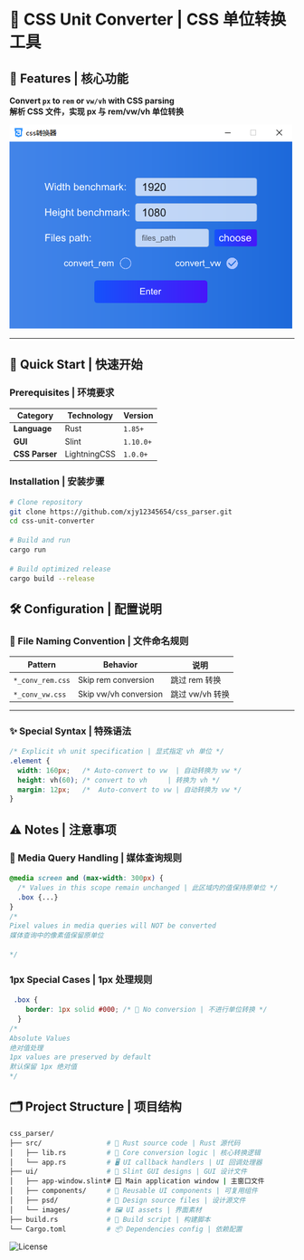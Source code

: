 # 📐 CSS Unit Converter | CSS 单位转换工具

## 🌟 Features | 核心功能

**Convert `px` to `rem` or `vw/vh` with CSS parsing**  
**解析 CSS 文件，实现 px 与 rem/vw/vh 单位转换**

![Preview](./ui/images/home.png)

---

## 🚀 Quick Start | 快速开始

### Prerequisites | 环境要求

| Category       | Technology   | Version   |
| -------------- | ------------ | --------- |
| **Language**   | Rust         | `1.85+`   |
| **GUI**        | Slint        | `1.10.0+` |
| **CSS Parser** | LightningCSS | `1.0.0+`  |

### Installation | 安装步骤

```bash
# Clone repository
git clone https://github.com/xjy12345654/css_parser.git
cd css-unit-converter

# Build and run
cargo run

# Build optimized release
cargo build --release

```

## 🛠 Configuration | 配置说明

### 📂 File Naming Convention | 文件命名规则

| Pattern          | Behavior              | 说明            |
| ---------------- | --------------------- | --------------- |
| `*_conv_rem.css` | Skip rem conversion   | 跳过 rem 转换   |
| `*_conv_vw.css`  | Skip vw/vh conversion | 跳过 vw/vh 转换 |

---

### ✨ Special Syntax | 特殊语法

```css
/* Explicit vh unit specification | 显式指定 vh 单位 */
.element {
  width: 160px;   /* Auto-convert to vw  | 自动转换为 vw */
  height: vh(60); /* convert to vh     | 转换为 vh */
  margin: 12px;   /*  Auto-convert to vw | 自动转换为 vw */
}
```

## ⚠️ Notes | 注意事项

### 📱 Media Query Handling | 媒体查询规则

```css
@media screen and (max-width: 300px) {
  /* Values in this scope remain unchanged | 此区域内的值保持原单位 */
  .box {...}
}
/* 
Pixel values in media queries will NOT be converted
媒体查询中的像素值保留原单位

*/
```
###  1px Special Cases | 1px 处理规则
```css
 .box {
    border: 1px solid #000; /* 🚫 No conversion | 不进行单位转换 */
  }
/* 
Absolute Values
绝对值处理
1px values are preserved by default
默认保留 1px 绝对值
*/
```


## 🗂 Project Structure | 项目结构

```bash
css_parser/
├── src/                # 🦀 Rust source code | Rust 源代码
│   ├── lib.rs          # 🧠 Core conversion logic | 核心转换逻辑
│   └── app.rs          # 🖥️ UI callback handlers | UI 回调处理器
├── ui/                 # 🎨 Slint GUI designs | GUI 设计文件
│   ├── app-window.slint# 🪟 Main application window | 主窗口文件
│   ├── components/     # 🧩 Reusable UI components | 可复用组件
│   ├── psd/            # 📐 Design source files | 设计源文件
│   └── images/         # 🖼️ UI assets | 界面素材
├── build.rs            # 🔨 Build script | 构建脚本
└── Cargo.toml          # 📦 Dependencies config | 依赖配置
```

![License](https://img.shields.io/badge/License-MIT-green)
